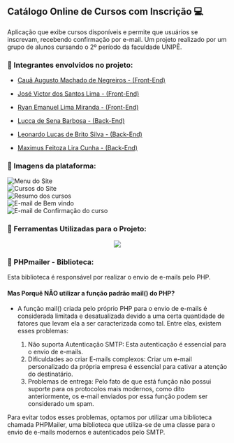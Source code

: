 ## Catálogo Online de Cursos com Inscrição 💻 

Aplicação que exibe cursos disponíveis e permite que usuários se inscrevam, recebendo confirmação por e-mail. Um projeto realizado por um grupo de alunos cursando o 2º período da faculdade UNIPÊ.

### 📌 Integrantes envolvidos no projeto: 

 - [Cauã Augusto Machado de Negreiros - (Front-End)](https://github.com/cauaaugustow)
 - [José Victor dos Santos Lima - (Front-End)](https://github.com/VictorSLima7)
 - [Ryan Emanuel Lima Miranda - (Front-End)](https://github.com/ryanlimaw)

 - [Lucca de Sena Barbosa - (Back-End)](https://github.com/luccasena)
 - [Leonardo Lucas de Brito Silva - (Back-End)](https://github.com/leonardolucasbs)
 - [Maximus Feitoza Lira Cunha - (Back-End)](https://github.com/MaxFeitoza)

### 📌 Imagens da plataforma:

<img src="imgs/menu.jpg" alt="Menu do Site"><br>
<img src="imgs/cursos.jpg" alt="Cursos do Site"><br>
<img src="imgs/resumo_curso.jpg" alt="Resumo dos cursos"><br>
<img src="imgs/email_bem_vindo.jpg" alt="E-mail de Bem vindo"><br>
<img src="imgs/email_confirmacao_curso.jpg" alt="E-mail de Confirmação do curso">

### 📌 Ferramentas Utilizadas para o Projeto:

<p align="center">
  <a href="https://skillicons.dev">
    <img src="https://skillicons.dev/icons?i=js,html,css,php" />
  </a>
</p>

### 📌 PHPmailer - Biblioteca:

Esta biblioteca é responsável por realizar o envio de e-mails pelo PHP.  

#### Mas Porquê NÃO utilizar a função padrão mail() do PHP?

- A função mail() criada pelo próprio PHP para o envio de e-mails é considerada limitada e desatualizada devido a uma certa quantidade de fatores que levam ela a ser caracterizada como tal. Entre elas, existem esses problemas:

    1. Não suporta Autenticação SMTP: Esta autenticação é essencial para o envio de e-mails.
    2. Dificuldades ao criar E-mails complexos: Criar um e-mail personalizado da própria empresa é essencial para cativar a atenção do destinatário.
    3. Problemas de entrega: Pelo fato de que está função não possui suporte para os protocolos mais modernos, como dito anteriormente, os e-mail enviados por essa função podem ser considerado um spam.

Para evitar todos esses problemas, optamos por utilizar uma biblioteca chamada PHPMailer, uma biblioteca que utiliza-se de uma classe para o envio de e-mails modernos e autenticados pelo SMTP.
